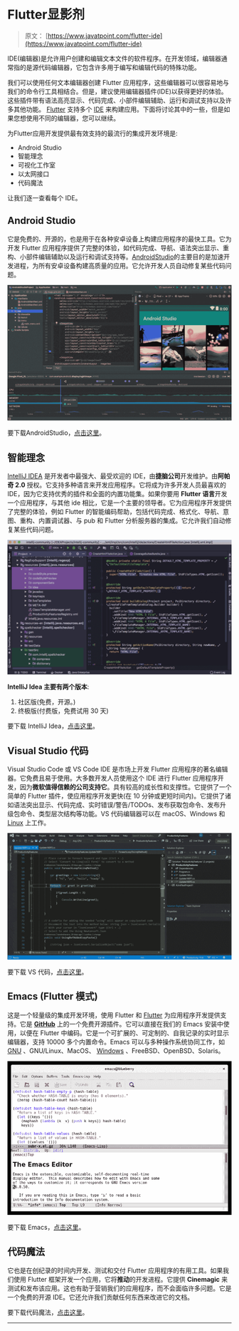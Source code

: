 # Flutter显影剂

> 原文： [https://www.javatpoint.com/flutter-ide](https://www.javatpoint.com/flutter-ide)

IDE(编辑器)是允许用户创建和编辑文本文件的软件程序。在开发领域，编辑器通常指的是源代码编辑器，它包含许多用于编写和编辑代码的特殊功能。

我们可以使用任何文本编辑器创建 Flutter 应用程序，这些编辑器可以很容易地与我们的命令行工具相结合。但是，建议使用编辑器插件(IDE)以获得更好的体验。这些插件带有语法高亮显示、代码完成、小部件编辑辅助、运行和调试支持以及许多其他功能。 [Flutter](https://www.javatpoint.com/flutter) 支持多个 [IDE](https://www.javatpoint.com/ide-full-form) 来构建应用。下面将讨论其中的一些，但是如果您想使用不同的编辑器，您可以继续。

为Flutter应用开发提供最有效支持的最流行的集成开发环境是:

*   Android Studio
*   智能理念
*   可视化工作室
*   以太网接口
*   代码魔法

让我们逐一查看每个 IDE。

## Android Studio

它是免费的、开源的，也是用于在各种安卓设备上构建应用程序的最快工具。它为开发 Flutter 应用程序提供了完整的体验，如代码完成、导航、语法突出显示、重构、小部件编辑辅助以及运行和调试支持等。[AndroidStudio](https://www.javatpoint.com/android-studio)的主要目的是加速开发进程，为所有安卓设备构建高质量的应用。它允许开发人员自动修复某些代码问题。

![Flutter IDE](img/ab43d38a36cf479b30bb06190495a347.png)

要下载AndroidStudio，[点击这里](https://developer.android.com/studio)。

## 智能理念

[IntelliJ IDEA](https://www.javatpoint.com/intellij-idea-tutorial) 是开发者中最强大、最受欢迎的 IDE，由**捷脑公司**开发维护。由**阿帕奇 2.0** 授权。它支持多种语言来开发应用程序。它将成为许多开发人员最喜欢的 IDE，因为它支持优秀的插件和全面的内置功能集。如果你要用 **Flutter 语言**开发一个应用程序，与其他 ide 相比，它是一个主要的领导者。它为应用程序开发提供了完整的体验，例如 Flutter 的智能编码帮助，包括代码完成、格式化、导航、意图、重构、内置调试器、与 pub 和 Flutter 分析服务器的集成。它允许我们自动修复某些代码问题。

![Flutter IDE](img/8675625fbe5d1242004213f3bf121ca5.png)

**IntelliJ Idea 主要有两个版本**:

1.  社区版(免费，开源。)
2.  终极版(付费版，免费试用 30 天)

要下载 IntelliJ Idea，[点击这里](https://www.jetbrains.com/idea/download/#section=windows)。

## Visual Studio 代码

Visual Studio Code 或 VS Code IDE 是市场上开发 Flutter 应用程序的著名编辑器。它免费且易于使用。大多数开发人员使用这个 IDE 进行 Flutter 应用程序开发，因为**微软值得信赖的公司支持它**。具有较高的成长性和支撑性。它提供了一个简单的 Flutter 插件，使应用程序开发更快(在 10 分钟或更短时间内)。它提供了诸如语法突出显示、代码完成、实时错误/警告/TODOs、发布获取包命令、发布升级包命令、类型层次结构等功能。VS 代码编辑器可以在 macOS、Windows 和 [Linux](https://www.javatpoint.com/linux-tutorial) 上工作。

![Flutter IDE](img/3814c4b52806beb6190daae20043ec30.png)

要下载 VS 代码，[点击这里](https://code.visualstudio.com/download)。

## Emacs (Flutter 模式)

这是一个轻量级的集成开发环境，使用 Flutter 和 [Flutter](https://www.javatpoint.com/dart-programming) 为应用程序开发提供支持。它是 **[GitHub](https://www.javatpoint.com/what-is-github)** 上的一个免费开源插件。它可以直接在我们的 Emacs 安装中使用，以便在 Flutter 中编码。它是一个可扩展的、可定制的、自我记录的实时显示编辑器，支持 10000 多个内置命令。Emacs 可以与多种操作系统协同工作，如 [GNU](https://www.javatpoint.com/gnu-full-form) 、GNU/Linux、MacOS、 [Windows](https://www.javatpoint.com/windows) 、FreeBSD、OpenBSD、Solaris。

![Flutter IDE](img/9ced807848af3240992e29f91f50f577.png)

要下载 Emacs，[点击这里](https://www.gnu.org/software/emacs/download.html)。

## 代码魔法

它也是在创纪录的时间内开发、测试和交付 Flutter 应用程序的有用工具。如果我们使用 Flutter 框架开发一个应用，它将**推动**的开发进程。它提供 **Cinemagic** 来测试和发布该应用。这也有助于营销我们的应用程序，而不会面临许多问题。它是一个免费的开源 IDE。它还允许我们贡献任何东西来改进它的文档。

要下载代码魔法，[点击这里](https://codemagic.io/start/)。

* * *